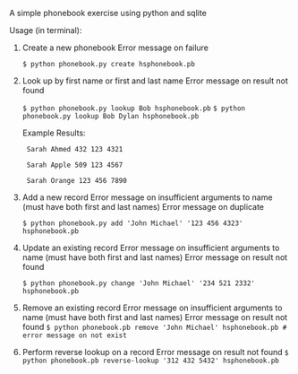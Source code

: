 A simple phonebook exercise using python and sqlite

Usage (in terminal): 

1. Create a new phonebook 
	Error message on failure

	`$ python phonebook.py create hsphonebook.pb`


2. Look up by first name or first and last name
	Error message on result not found

	`$ python phonebook.py lookup Bob hsphonebook.pb`
	`$ python phonebook.py lookup Bob Dylan hsphonebook.pb`

	Example Results: 

		Sarah Ahmed 432 123 4321

		Sarah Apple 509 123 4567

		Sarah Orange 123 456 7890


3. Add a new record 
	Error message on insufficient arguments to name (must have both first and last names)
	Error message on duplicate

	`$ python phonebook.py add 'John Michael' '123 456 4323' hsphonebook.pb`


4. Update an existing record
	Error message on insufficient arguments to name (must have both first and last names)
	Error message on result not found 

	`$ python phonebook.py change 'John Michael' '234 521 2332' hsphonebook.pb`


5. Remove an existing record 
	Error message on insufficient arguments to name (must have both first and last names)
	Error message on result not found 
	`$ python phonebook.pb remove 'John Michael' hsphonebook.pb # error message on not exist`


6. Perform reverse lookup on a record
	Error message on result not found 
	`$ python phonebook.pb reverse-lookup '312 432 5432' hsphonebook.pb`

